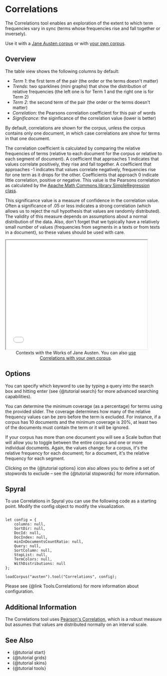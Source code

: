 # Correlations

The Correlations tool enables an exploration of the extent to which term frequencies vary in sync (terms whose frequencies rise and fall together or inversely).

Use it with a [Jane Austen corpus](../?view=Correlations&corpus=austen) or with [your own corpus](../?view=Correlations).

## Overview

The table view shows the following columns by default:

- *Term 1*: the first term of the pair (the order or the terms doesn't matter)
- *Trends*: two sparklines (mini graphs) that show the distribution of relative frequencies (the left one is for Term 1 and the right one is for Term 2)
- *Term 2*: the second term of the pair (the order or the terms doesn't matter)
- *Correlation*: the Pearsons correlation coefficient for this pair of words
- *Significance*: the siginficance of the correlation value (lower is better)

By default, correlations are shown for the corpus, unless the corpus contains only one document, in which case 
correlations are show for terms in that one document.

The correlation coefficient is calculated by comparing the relative frequencies of terms (relative to each document for 
the corpus or relative to each segment of document). A coefficient that approaches 1 indicates that values correlate 
positively, they rise and fall together. A coefficient that approaches -1 indicates that values correlate negatively, 
frequencies rise for one term as it drops for the other. Coefficients that approach 0 indicate little correlation, 
positive or negative. This value is the Pearsons correlation as calculated by the 
[Apache Math Commons library SimpleRegression class](http://commons.apache.org/proper/commons-math/javadocs/api-3.6.1/org/apache/commons/math3/stat/regression/SimpleRegression.html).

This significance value is a measure of confidence in the correlation value. Often a significance of .05 or less 
indicates a strong correlation (which allows us to reject the null hypothesis that values are randomly distributed). 
The validity of this measure depends on assumptions about a normal distribution of the data. Also, don't forget that we 
typically have a relatively small number of values (frequencies from segments in a texts or from texts in a document), 
so these values should be used with care.


<iframe src="../tool/Correlations/?corpus=austen&subtitle=The+Works+of+Jane+Austen" style="width: 90%; height: 350px;"></iframe>
<div style="width: 90%; text-align: center; margin-bottom: 1em;">Contexts with the Works of Jane Austen. You can also <a href="../?view=Correlations" target="_blank">use Correlations with your own corpus</a>.</div>

## Options

You can specify which keyword to use by typing a query into the search box and hitting enter (see {@tutorial search}
for more advanced searching capabilities).

You can determine the minimum coverage (as a percentage) for terms using the provided slider. The coverage determines 
how many of the relative frequency values can be zero before the term is excluded. For instance, if a corpus has 10 
documents and the minimum coverage is 20%, at least two of the documents must contain the term or it will be ignored.

If your corpus has more than one document you will see a Scale button that will allow you to toggle between the entire 
corpus and one or more individual documents. Again, the values change: for a corpus, it's the relative frequency for 
each document; for a document, it's the relative frequency for each segment.

Clicking on the {@tutorial options} icon also allows you to define a set of stopwords to exclude – see the 
{@tutorial stopwords} for more information.

## Spyral

To use Correlations in Spyral you can use the following code as a starting point. Modify the config object to modify 
the visualization.

```

let config = {
    columns: null, 
    SortDir: null, 
    DocId: null, 
    DocIndex: null, 
    minInDocumentsCountRatio: null, 
    Query: null, 
    SortColumn: null, 
    StopList: null,
    TermColors: null,
    WithDistributions: null
};

loadCorpus("austen").tool("Correlations", config);

```

Please see {@link Tools.Correlations} for more information about configuration.

## Additional Information

The Correlations tool uses [Pearson's Correlation](https://en.wikipedia.org/wiki/Pearson_correlation_coefficient), 
which is a robust measure but assumes that values are distributed normally on an interval scale.

## See Also
- {@tutorial start}
- {@tutorial grids}
- {@tutorial skins}
- {@tutorial tools}
